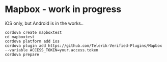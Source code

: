 # Mapbox - work in progress

iOS only, but Android is in the works..

```
cordova create mapboxtest
cd mapboxtest
cordova platform add ios
cordova plugin add https://github.com/Telerik-Verified-Plugins/Mapbox --variable ACCESS_TOKEN=your.access.token
cordova prepare
```